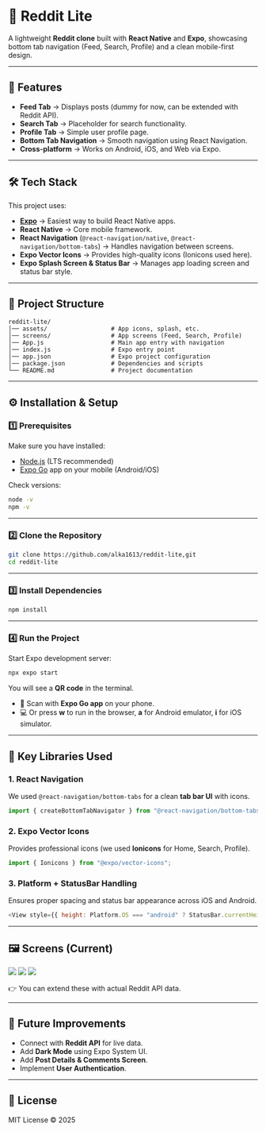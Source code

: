 # 📱 Reddit Lite

A lightweight **Reddit clone** built with **React Native** and **Expo**, showcasing bottom tab navigation (Feed, Search, Profile) and a clean mobile-first design.

---

## 🚀 Features
- **Feed Tab** → Displays posts (dummy for now, can be extended with Reddit API).  
- **Search Tab** → Placeholder for search functionality.  
- **Profile Tab** → Simple user profile page.  
- **Bottom Tab Navigation** → Smooth navigation using React Navigation.  
- **Cross-platform** → Works on Android, iOS, and Web via Expo.  

---

## 🛠️ Tech Stack
This project uses:

- **[Expo](https://expo.dev/)** → Easiest way to build React Native apps.  
- **React Native** → Core mobile framework.  
- **React Navigation** (`@react-navigation/native`, `@react-navigation/bottom-tabs`) → Handles navigation between screens.  
- **Expo Vector Icons** → Provides high-quality icons (Ionicons used here).  
- **Expo Splash Screen & Status Bar** → Manages app loading screen and status bar style.  

---

## 📂 Project Structure

```
reddit-lite/
│── assets/                  # App icons, splash, etc.
│── screens/                 # App screens (Feed, Search, Profile)
│── App.js                   # Main app entry with navigation
│── index.js                 # Expo entry point
│── app.json                 # Expo project configuration
│── package.json             # Dependencies and scripts
└── README.md                # Project documentation
```

---

## ⚙️ Installation & Setup

### 1️⃣ Prerequisites
Make sure you have installed:
- [Node.js](https://nodejs.org/) (LTS recommended)  
- [Expo Go](https://expo.dev/client) app on your mobile (Android/iOS)  

Check versions:
```sh
node -v
npm -v
```

---

### 2️⃣ Clone the Repository
```sh
git clone https://github.com/alka1613/reddit-lite,git
cd reddit-lite
```

---

### 3️⃣ Install Dependencies
```sh
npm install
```

---

### 4️⃣ Run the Project
Start Expo development server:
```sh
npx expo start
```

You will see a **QR code** in the terminal.  
- 📱 Scan with **Expo Go app** on your phone.  
- 💻 Or press **w** to run in the browser, **a** for Android emulator, **i** for iOS simulator.

---

## 🔑 Key Libraries Used

### 1. React Navigation  
We used `@react-navigation/bottom-tabs` for a clean **tab bar UI** with icons.  
```js
import { createBottomTabNavigator } from "@react-navigation/bottom-tabs";
```

### 2. Expo Vector Icons  
Provides professional icons (we used **Ionicons** for Home, Search, Profile).  
```js
import { Ionicons } from "@expo/vector-icons";
```

### 3. Platform + StatusBar Handling  
Ensures proper spacing and status bar appearance across iOS and Android.  
```js
<View style={{ height: Platform.OS === "android" ? StatusBar.currentHeight : 0 }} />
```

---

## 🖼️ Screens (Current)
<div align="centre">
<img src="https://github.com/alka1613/reddit-lite/blob/main/readdlite%201.jpg?raw=true" title = "Feed" >
<img src="https://github.com/alka1613/reddit-lite/blob/main/readdlite%202.jpg?raw=true" title = "Search" >
<img src="https://github.com/alka1613/reddit-lite/blob/main/readdit3.jpg?raw=true" title = "Profile" >
</div>


👉 You can extend these with actual Reddit API data.

---

## 🌱 Future Improvements
- Connect with **Reddit API** for live data.  
- Add **Dark Mode** using Expo System UI.  
- Add **Post Details & Comments Screen**.  
- Implement **User Authentication**.  

---

## 📝 License
MIT License © 2025  
